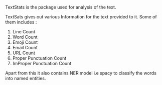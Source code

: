 TextStats is the package used for analysis of the text.

TextSats gives out various Information for the text provided to it.
Some of them includes :
1. Line Count
2. Word Count
3. Emoji Count
4. Email Count
5. URL Count
6. Proper Punctuation Count
7. ImProper Punctuation Count

Apart from this it also contains NER model i.e spacy to classify the words into named entities.




